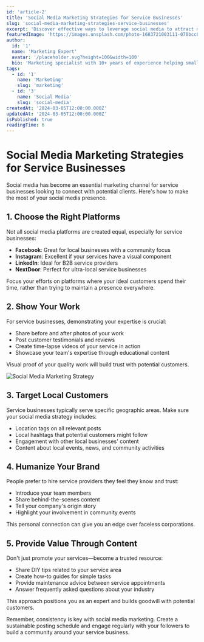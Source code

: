 ```yaml
---
id: 'article-2'
title: 'Social Media Marketing Strategies for Service Businesses'
slug: 'social-media-marketing-strategies-service-businesses'
excerpt: 'Discover effective ways to leverage social media to attract more customers to your service business.'
featuredImage: 'https://images.unsplash.com/photo-1683721003111-070bcc053d8b'
author:
  id: '1'
  name: 'Marketing Expert'
  avatar: '/placeholder.svg?height=100&width=100'
  bio: 'Marketing specialist with 10+ years of experience helping small businesses grow.'
tags:
  - id: '1'
    name: 'Marketing'
    slug: 'marketing'
  - id: '3'
    name: 'Social Media'
    slug: 'social-media'
createdAt: '2024-03-05T12:00:00.000Z'
updatedAt: '2024-03-05T12:00:00.000Z'
isPublished: true
readingTime: 6
---
```


# Social Media Marketing Strategies for Service Businesses

Social media has become an essential marketing channel for service businesses looking to connect with potential clients. Here's how to make the most of your social media presence.

## 1. Choose the Right Platforms

Not all social media platforms are created equal, especially for service businesses:

- **Facebook**: Great for local businesses with a community focus
- **Instagram**: Excellent if your services have a visual component
- **LinkedIn**: Ideal for B2B service providers
- **NextDoor**: Perfect for ultra-local service businesses

Focus your efforts on platforms where your ideal customers spend their time, rather than trying to maintain a presence everywhere.

## 2. Show Your Work

For service businesses, demonstrating your expertise is crucial:

- Share before and after photos of your work
- Post customer testimonials and reviews
- Create time-lapse videos of your service in action
- Showcase your team's expertise through educational content

Visual proof of your quality work will build trust with potential customers.

![Social Media Marketing Strategy](https://images.unsplash.com/photo-1606425271492-57c2d77cb3fe 'A visual representation of social media marketing strategy showing various platform icons and analytics')

## 3. Target Local Customers

Service businesses typically serve specific geographic areas. Make sure your social media strategy includes:

- Location tags on all relevant posts
- Local hashtags that potential customers might follow
- Engagement with other local businesses' content
- Content about local events, news, and community activities

## 4. Humanize Your Brand

People prefer to hire service providers they feel they know and trust:

- Introduce your team members
- Share behind-the-scenes content
- Tell your company's origin story
- Highlight your involvement in community events

This personal connection can give you an edge over faceless corporations.

## 5. Provide Value Through Content

Don't just promote your services—become a trusted resource:

- Share DIY tips related to your service area
- Create how-to guides for simple tasks
- Provide maintenance advice between service appointments
- Answer frequently asked questions about your industry

This approach positions you as an expert and builds goodwill with potential customers.

Remember, consistency is key with social media marketing. Create a sustainable posting schedule and engage regularly with your followers to build a community around your service business.

